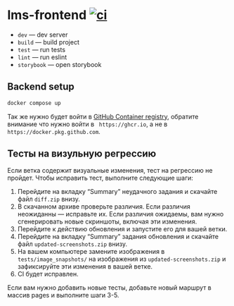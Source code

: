 # lms-frontend [![ci](https://github.com/tough-dev-school/lms-frontend-v2/actions/workflows/ci.yml/badge.svg)](https://github.com/tough-dev-school/lms-frontend-v2/actions/workflows/ci.yml)

- `dev` — dev server
- `build` — build project
- `test` — run tests
- `lint` — run eslint
- `storybook` — open storybook

## Backend setup

```bash
docker compose up
```

Так же нужно будет войти в [GitHub Container registry](https://docs.github.com/en/packages/guides/configuring-docker-for-use-with-github-packages#authenticating-with-a-personal-access-token), обратите внимание что нужно войти в ` https://ghcr.io`, а не в `https://docker.pkg.github.com`.

## Тесты на визульную регрессию

Если ветка содержит визуальные изменения, тест на регрессию не пройдет. Чтобы исправить тест, выполните следующие шаги:

1. Перейдите на вкладку “Summary” неудачного задания и скачайте файл `diff.zip` внизу.
2. В скачанном архиве проверьте различия. Если различия неожиданны — исправьте их. Если различия ожидаемы, вам нужно сгенерировать новые скриншоты, включая эти изменения.
3. Перейдите к действию обновления и запустите его для вашей ветки.
4. Перейдите на вкладку “Summary” задания обновления и скачайте файл `updated-screenshots.zip` внизу.
5. На вашем компьютере замените изображения в `tests/image_snapshots/` на изображения из `updated-screenshots.zip` и зафиксируйте эти изменения в вашей ветке.
6. CI будет исправлен.

Если вам нужно добавить новые тесты, добавьте новый маршрут в массив pages и выполните шаги 3-5.
